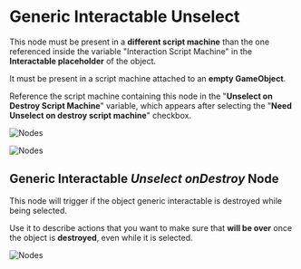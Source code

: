 ﻿---
sidebar_position: 3
---

# Generic Interactable Unselect

This node must be present in a **different script machine** than the one referenced inside the variable "Interaction Script Machine" in the **Interactable placeholder** of the object.

It must be present in a script machine attached to an **empty GameObject**.

Reference the script machine containing this node in the "**Unselect on Destroy Script Machine**" variable, which appears after selecting the "**Need Unselect on destroy script machine**" checkbox.

![Nodes](/img/event-nodes10.png)

![Nodes](/img/event-nodes11.png)

## Generic Interactable *Unselect onDestroy* Node

This node will trigger if the object generic interactable is destroyed while being selected. 

Use it to describe actions that you want to make sure that **will be over** once the object is **destroyed**, even while it is selected.

![Nodes](/img/event-nodes12.png)

